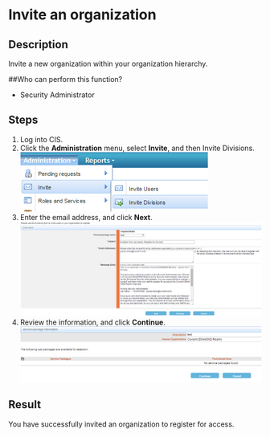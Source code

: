 # Invite an organization

## Description
Invite a new organization within your organization hierarchy.

##Who can perform this function?
* Security Administrator

## Steps
1. Log into CIS.
2. Click the **Administration** menu, select **Invite**, and then Invite Divisions.
![](oi-1.png)
3. Enter the email address, and click **Next**.
![](oi-2.png)
4. Review the information, and click **Continue**.  
![](oi-3.png)

## Result
You have successfully invited an organization to register for access.
